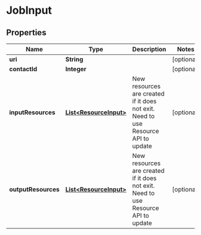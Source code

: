 
# JobInput

## Properties
Name | Type | Description | Notes
------------ | ------------- | ------------- | -------------
**uri** | **String** |  |  [optional]
**contactId** | **Integer** |  |  [optional]
**inputResources** | [**List&lt;ResourceInput&gt;**](ResourceInput.md) | New resources are created if it does not exit. Need to use Resource API to update |  [optional]
**outputResources** | [**List&lt;ResourceInput&gt;**](ResourceInput.md) | New resources are created if it does not exit. Need to use Resource API to update |  [optional]



